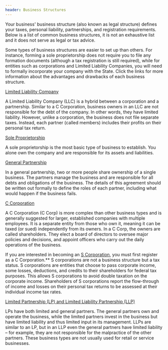 ```yaml
---
header: Business Structures
---
```


Your business' business structure (also known as legal structure) defines your taxes, personal liability, partnerships, and registration requirements. Below is a list of common business structures, it is not an exhaustive list and it does not serve as legal or tax advice.

Some types of business structures are easier to set up than others. For instance, forming a sole proprietorship does not require you to file any formation documents (although a tax registration is still required), while for entities such as corporations and Limited Liability Companies, you will need to formally incorporate your company with the State. Click the links for more information about the advantages and drawbacks of each business structure.

[Limited Liability Company](https://business.nj.gov/pages/limited-liability-company-llc)

A Limited Liability Company (LLC) is a hybrid between a corporation and a partnership. Similar to a C Corporation, business owners in an LLC are not responsible for the debt of the company. In other words, they have limited liability. However, unlike a corporation, the business does not file separate taxes. Instead, each partner (called members) includes their profits on their personal tax return.

[Sole Proprietorship](https://business.nj.gov/pages/sole-proprietorship)

A sole proprietorship is the most basic type of business to establish. You alone own the company and are responsible for its assets and liabilities.

[General Partnership](https://business.nj.gov/pages/general-partnership)

In a general partnership, two or more people share ownership of a single business. The partners manage the business and are responsible for all debts and obligations of the business. The details of this agreement should be written out formally to define the roles of each partner, including what would happen if the business fails.

[C Corporation](https://business.nj.gov/pages/c-corporation-c-corp)

A C Corporation (C Corp) is more complex than other business types and is generally suggested for larger, established companies with multiple employees. It is a separate entity from those who own it, meaning it can be taxed (or sued) independently from its owners. In a C Corp, the owners are called shareholders. They elect a board of directors to oversee major policies and decisions, and appoint officers who carry out the daily operations of the business.

If you are interested in becoming an [S Corporation](https://business.nj.gov/pages/s-corporation-s-corp), you must first register as a C Corporation.** S corporations are not a business structure but a tax status. S corporations are entities that choose to pass corporate income, some losses, deductions, and credits to their shareholders for federal tax purposes. This allows S corporations to avoid double taxation on the corporate income. Shareholders of S corporations report the flow-through of income and losses on their personal tax returns to be assessed at their individual income tax rates.

[Limited Partnership (LP) and Limited Liability Partnership (LLP)](https://business.nj.gov/pages/llp-lp)

LPs have both limited and general partners. The general partners own and operate the business, while the limited partners invest in the business but have limited liability and thus limited input in its management. LLPs are similar to an LP, but in an LLP even the general partners have limited liability – for example, they are not responsible for the malpractice of the other partners. These business types are not usually used for retail or service businesses.
